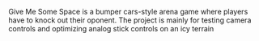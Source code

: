 Give Me Some Space is a bumper cars-style arena game where players have to knock out their oponent. The project is mainly for testing camera controls and optimizing analog stick controls on an icy terrain
